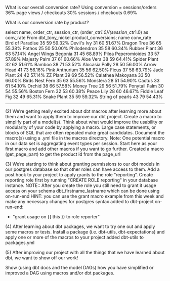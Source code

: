 What is our overall conversion rate?
    Using conversion = 
            sessions/orders 36%
            page views / checkouts 30%
            sessions / checkouts 0.69%

What is our conversion rate by product?

select name, order_ctr, session_ctr, (order_ctr*1.0)/(session_ctr*1.0) as conv_rate From dbt_tony_nickel.product_conversions;
 name         	   	            conv_rate        
 Bird of Paradise    	35	59	59.32%
 Devil's Ivy         	31	60	51.67%
 Dragon Tree         	36	65	55.38%
 Pothos              	25	50	50.00%
 Philodendron        	35	58	60.34%
 Rubber Plant        	36	63	57.14%
 Angel Wings Begonia 	31	45	68.89%
 Pilea Peperomioides 	33	57	57.89%
 Majesty Palm        	37	61	60.66%
 Aloe Vera           	38	59	64.41%
 Spider Plant        	32	62	51.61%
 Bamboo              	38	71	53.52%
 Alocasia Polly      	28	50	56.00%
 Arrow Head          	41	73	56.16%
 Pink Anthurium      	35	56	62.50%
 Ficus               	37	58	63.79%
 Jade Plant          	24	42	57.14%
 ZZ Plant            	39	69	56.52%
 Calathea Makoyana   	33	50	66.00%
 Birds Nest Fern     	35	63	55.56%
 Monstera            	28	51	54.90%
 Cactus              	33	61	54.10%
 Orchid              	38	66	57.58%
 Money Tree          	29	56	51.79%
 Ponytail Palm       	30	54	55.56%
 Boston Fern         	32	53	60.38%
 Peace Lily          	28	60	46.67%
 Fiddle Leaf Fig     	32	49	65.31%
 Snake Plant         	35	59	59.32%
 String of pearls    	43	79	54.43%

- - - - - - - - - - - - - - - - - - - - - - - - - - - - - - - - -
(2) We’re getting really excited about dbt macros after learning more about them and want to apply them to improve our dbt project.
Create a macro to simplify part of a model(s). Think about what would improve the usability or modularity of your code by applying a macro. Large case statements, or blocks of SQL that are often repeated make great candidates. Document the macro(s) using a .yml file in the macros directory.
Note: One potential macro in our data set is aggregating event types per session. Start here as your first macro and add other macros if you want to go further.
    Created a macro (get_page_part) to get the product id from the page_url

(3) We’re starting to think about granting permissions to our dbt models in our postgres database so that other roles can have access to them.
Add a post hook to your project to apply grants to the role “reporting”. Create reporting role first by running "CREATE ROLE reporting" in your database instance.
NOTE:: After you create the role you still need to grant it usage access on your schema dbt_firstname_lastname which can be done using on-run-end
HINT: you can use the grant macro example from this week and make any necessary changes for postgres syntax
    added to dbt-project
    on-run-end:
  - "grant usage on {{ this }} to role reporter"

(4) After learning about dbt packages, we want to try one out and apply some macros or tests.
Install a package (i.e. dbt-utils, dbt-expectations) and apply one or more of the macros to your project
  added dbt-utils to packages.yml 


(5) After improving our project with all the things that we have learned about dbt, we want to show off our work!

Show (using dbt docs and the model DAGs) how you have simplified or improved a DAG using macros and/or dbt packages.